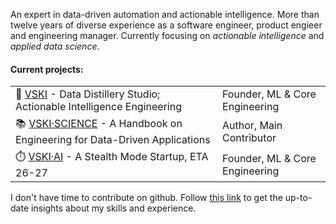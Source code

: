 An expert in data-driven automation and actionable intelligence. More than twelve years of diverse experience as a software engineer, product engieer and engineering manager. Currently focusing on *actionable intelligence* and *applied data science*.

#### Current projects:

|  |  |
|---------|-------|
| 🚀 [VSKI](https://vski.sh) - Data Distillery Studio; Actionable Intelligence Engineering | Founder, ML & Core Engineering |
| 📚 [VSKI·SCIENCE](https://vski.science) - A Handbook on Engineering for Data-Driven Applications | Author, Main Contributor |
| ⏱️ [VSKI·AI](https://vski.ai) - A Stealth Mode Startup, ETA 26-27 | Founder, ML & Core Engineering |


I don't have time to contribute on github. Follow [this link](https://vski.science/) to get the up-to-date insights about my skills and experience. 
